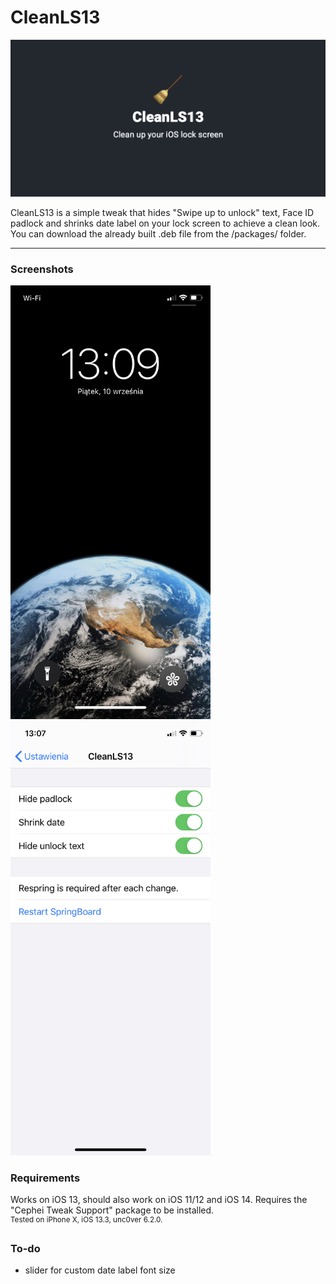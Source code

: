 # CleanLS13

![CleanLS13Banner](/Assets/CleanLS13Banner.png "CleanLS13Banner")

CleanLS13 is a simple tweak that hides "Swipe up to unlock" text, Face ID padlock and shrinks date label on your lock screen to achieve a clean look. <br>
You can download the already built .deb file from the /packages/ folder.

---

### Screenshots
<img src="/Assets/Lockscreen.png " width="320">
<img src="/Assets/Settings.PNG " width="320">

### Requirements
Works on iOS 13, should also work on iOS 11/12 and iOS 14. Requires the "Cephei Tweak Support" package to be installed. <br>
<sup>Tested on iPhone X, iOS 13.3, unc0ver 6.2.0.</sup>

### To-do
- slider for custom date label font size
